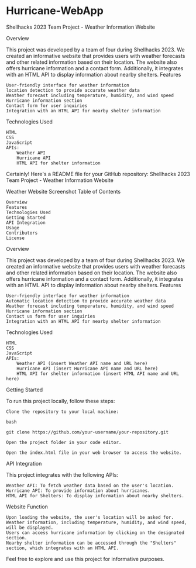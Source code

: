 # Hurricane-WebApp
Shellhacks 2023 Team Project - Weather Information Website

Overview

This project was developed by a team of four during Shellhacks 2023. We created an informative website that provides users with weather forecasts and other related information based on their location. The website also offers hurricane information and a contact form. Additionally, it integrates with an HTML API to display information about nearby shelters.
Features

    User-friendly interface for weather information
    location detection to provide accurate weather data
    Weather forecast including temperature, humidity, and wind speed
    Hurricane information section
    Contact form for user inquiries
    Integration with an HTML API for nearby shelter information

Technologies Used

    HTML
    CSS
    JavaScript
    APIs:
        Weather API 
        Hurricane API 
        HTML API for shelter information

Certainly! Here's a README file for your GitHub repository:
Shellhacks 2023 Team Project - Weather Information Website

Weather Website Screenshot
Table of Contents

    Overview
    Features
    Technologies Used
    Getting Started
    API Integration
    Usage
    Contributors
    License

Overview

This project was developed by a team of four during Shellhacks 2023. We created an informative website that provides users with weather forecasts and other related information based on their location. The website also offers hurricane information and a contact form. Additionally, it integrates with an HTML API to display information about nearby shelters.
Features

    User-friendly interface for weather information
    Automatic location detection to provide accurate weather data
    Weather forecast including temperature, humidity, and wind speed
    Hurricane information section
    Contact us form for user inquiries
    Integration with an HTML API for nearby shelter information

Technologies Used

    HTML
    CSS
    JavaScript
    APIs:
        Weather API (insert Weather API name and URL here)
        Hurricane API (insert Hurricane API name and URL here)
        HTML API for shelter information (insert HTML API name and URL here)

Getting Started

To run this project locally, follow these steps:

    Clone the repository to your local machine:

    bash

    git clone https://github.com/your-username/your-repository.git

    Open the project folder in your code editor.

    Open the index.html file in your web browser to access the website.

API Integration

This project integrates with the following APIs:

    Weather API: To fetch weather data based on the user's location.
    Hurricane API: To provide information about hurricanes.
    HTML API for Shelters: To display information about nearby shelters.

Website Function

    Upon loading the website, the user's location will be asked for.
    Weather information, including temperature, humidity, and wind speed, will be displayed.
    Users can access hurricane information by clicking on the designated section.
    Nearby shelter information can be accessed through the "Shelters" section, which integrates with an HTML API.

Feel free to explore and use this project for informative purposes.
